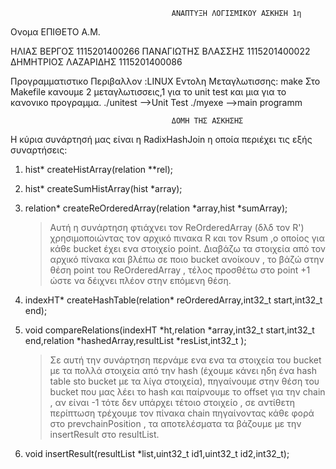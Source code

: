 ﻿										ΑΝΑΠΤΥΞΗ ΛΟΓΙΣΜΙΚΟΥ ΑΣΚΗΣΗ 1η

Ονομα			ΕΠΙΘΕΤΟ			Α.Μ.

ΗΛΙΑΣ			ΒΕΡΓΟΣ			1115201400266
ΠΑΝΑΓΙΩΤΗΣ		ΒΛΑΣΣΗΣ			1115201400022
ΔΗΜΗΤΡΙΟΣ		ΛΑΖΑΡΙΔΗΣ		1115201400086



Προγραμματιστικο Περιβαλλον :LINUX 
Eντολη Μεταγλωτισσης: make
Στο Makefile κανουμε 2 μεταγλωτισσεις,1 για το unit test και μια για το κανονικο προγραμμα.
./unitest	-->Unit Test
./myexe		-->main programm

										ΔΟΜΗ ΤΗΣ ΑΣΚΗΣΗΣ


Η κύρια συνάρτησή μας είναι η RadixHashJoin η οποία περιέχει τις εξής συναρτήσεις:
1) hist* createHistArray(relation **rel);
2) hist* createSumHistArray(hist *array);
3) relation* createReOrderedArray(relation *array,hist *sumArray);
	>Αυτή η συνάρτηση φτιάχνει τον ReOrderedArray (δλδ τον R') χρησιμοποιώντας τον αρχικό πινακα R και τον Rsum ,ο οποίος για κάθε bucket έχει ενα στοιχείο point.
	Διαβάζω τα στοιχεία από τον αρχικό πίνακα και βλέπω σε ποιο bucket ανοίκουν , το βάζώ στην θέση point του ReOrderedArray , τέλος προσθέτω στο point +1 
	ώστε να δέιχνει πλέον στην επόμενη θέση.
4) indexHT* createHashTable(relation* reOrderedArray,int32_t start,int32_t end);
5) void compareRelations(indexHT *ht,relation *array,int32_t start,int32_t end,relation *hashedArray,resultList *resList,int32_t );
	>Σε αυτή την συνάρτηση περνάμε ενα ενα τα στοιχεία του bucket με τα πολλά στοιχεία από την hash (έχουμε κάνει ηδη ένα hash table sto bucket με τα λίγα στοιχεία),
	πηγαίνουμε στην θέση του bucket που μας λέει το hash και παίρνουμε το offset για την chain , αν είναι -1 τότε δεν υπάρχει τέτοιο στοιχείο , σε αντίθετη περίπτωση
	τρέχουμε τον πίνακα chain πηγαίνοντας κάθε φορά στο prevchainPosition , τα αποτελέσματα τα βάζουμε με την insertResult στο resultList.
	
6) void insertResult(resultList *list,uint32_t id1,uint32_t id2,int32_t);

